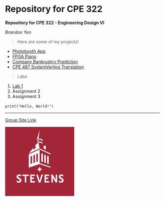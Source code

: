 # Repository for CPE 322

**Repository for CPE 322 - Engineering Design VI**

_Brandon Yen_

> Here are some of my projects!

- [Photobooth App](https://github.com/brandonyen/photobooth)
- [FPGA Piano](https://github.com/brandonyen/fpga_piano)
- [Company Bankruptcy Prediction](https://github.com/brandonyen/company-bankruptcy-prediction)
- [CPE 487 SystemVerilog Translation](https://github.com/brandonyen/Nexys-A7-SystemVerilog)

> Labs

1. [Lab 1](https://github.com/brandonyen/cpe-322/tree/main/lab_1)
2. Assignment 2
3. Assignment 3

`print("Hello, World!")`

---

[Group Site Link](https://sites.google.com/stevens.edu/thebestdesign6group/home)

![Image](images.jpeg)
